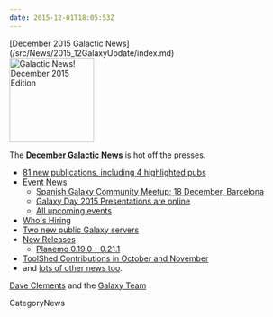```yaml
---
date: 2015-12-01T18:05:53Z
---
```

<div class='newsItemHeader'>[December 2015 Galactic News](/src/News/2015_12GalaxyUpdate/index.md)</div>

<div class='right'>
<a href='/GalaxyUpdates/2015_12'><img src='/Images/GalaxyLogos/GalaxyNews.png' alt='Galactic News! December 2015 Edition' width=150 /></a><br />
</div>

The **[December Galactic News](/src/GalaxyUpdates/2015_12/index.md)** is hot off the presses.
* [81 new publications, including 4 highlighted pubs](/src/GalaxyUpdates/2015_12/index.md#new-papers)
* [Event News](/src/GalaxyUpdates/2015_12/index.md#events)
  * [Spanish Galaxy Community Meetup: 18 December, Barcelona](/src/GalaxyUpdates/2015_12/index.md#spanish-galaxy-community-meetup-18-december-barcelona)
  * [Galaxy Day 2015 Presentations are online](/src/GalaxyUpdates/2015_12/index.md#galaxy-day-2015-presentations)
  * [All upcoming events](/src/GalaxyUpdates/2015_12/index.md#upcoming-events)
* [Who's Hiring](/src/GalaxyUpdates/2015_12/index.md#whos-hiring)
* [Two new public Galaxy servers](/src/GalaxyUpdates/2015_12/index.md#new-public-galaxy-servers)
* [New Releases](/src/GalaxyUpdates/2015_12/index.md#releases)
  * [Planemo 0.19.0 - 0.21.1](/src/GalaxyUpdates/2015_12/index.md#planemo-0190---0211)
* [ToolShed Contributions in October and November](/src/GalaxyUpdates/2015_12/index.md#toolshed-contributions)
* and [lots of other news too](/src/GalaxyUpdates/2015_12/index.md#other-news).

[Dave Clements](/src/DaveClements/index.md) and the [Galaxy Team](/src/GalaxyTeam/index.md)


CategoryNews
